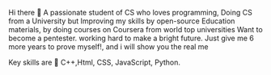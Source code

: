 Hi there 👋 A passionate student of CS who loves programming, Doing CS from a University but Improving my skills by open-source Education materials, by doing courses on Coursera from world top universities Want to become a pentester. working hard to make a bright future. Just give me 6 more years to prove myself!, and i will show you the real me

Key skills are 💬 C++,Html, CSS, JavaScript, Python.
